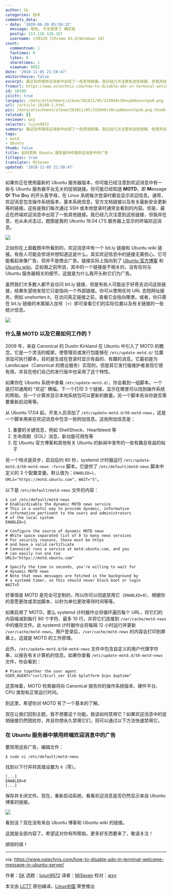 ```yaml
---
author: Sk
categories: 技术
comments_data:
- date: '2020-06-30 05:59:32'
  message: 哈哈, 今天登录了 确实有
  postip: 113.116.126.167
  username: 小鸣520 [Chrome 83.0|Windows 10]
count:
  commentnum: 1
  favtimes: 0
  likes: 0
  sharetimes: 1
  viewnum: 8052
date: '2018-11-05 21:50:47'
editorchoice: false
excerpt: 最近在终端欢迎消息中出现了一些其他链接。我已经几次注意到这些链接，但我并在意，也从未点击过。
fromurl: https://www.ostechnix.com/how-to-disable-ads-in-terminal-welcome-message-in-ubuntu-server/
id: 10199
islctt: true
largepic: /data/attachment/album/201811/05/215049ct0ncp60oxnvtpo0.png
url: /article-10199-1.html
pic: /data/attachment/album/201811/05/215049ct0ncp60oxnvtpo0.png.thumb.jpg
related: []
reviewer: wxy
selector: lujun9972
summary: 最近在终端欢迎消息中出现了一些其他链接。我已经几次注意到这些链接，但我并在意，也从未点击过。
tags:
- motd
- Ubuntu
thumb: false
title: 如何禁用 Ubuntu 服务器中终端欢迎消息中的广告
titlepic: true
translator: MjSeven
updated: '2018-11-05 21:50:47'
---
```


如果你正在使用最新的 Ubuntu 服务器版本，你可能已经注意到欢迎消息中有一些与 Ubuntu 服务器平台无关的促销链接。你可能已经知道 **MOTD**，即 **M**essage **O**f **T**he **D**ay 的开头首字母，在 Linux 系统每次登录时都会显示欢迎信息。通常，欢迎消息包含操作系统版本，基本系统信息，官方文档链接以及有关最新安全更新等的链接。这些是我们每次通过 SSH 或本地登录时通常会看到的内容。但是，最近在终端欢迎消息中出现了一些其他链接。我已经几次注意到这些链接，但我并在意，也从未点击过。题图是我的 Ubuntu 18.04 LTS 服务器上显示的终端欢迎消息。


![](/data/attachment/album/201811/05/215049ct0ncp60oxnvtpo0.png)


正如你在上面截图中所看到的，欢迎消息中有一个 bit.ly 链接和 Ubuntu wiki 链接。有些人可能会惊讶并想知道这是什么。其实欢迎信息中的链接无需担心。它可能看起来像广告，但并不是商业广告。链接实际上指向到了 [Ubuntu 官方博客](https://blog.ubuntu.com/) 和 [Ubuntu wiki](https://wiki.ubuntu.com/)。正如我之前所说，其中的一个链接是不相关的，没有任何与 Ubuntu 服务器相关的细节，这就是为什么我开头称它们为广告。


虽然我们大多数人都不会访问 bit.ly 链接，但是有些人可能出于好奇去访问这些链接，结果失望地发现它只是指向一个外部链接。你可以使用任何 URL 去短网址服务，例如 unshorten.it，在访问真正链接之前，查看它会指向哪里。或者，你只需在 bit.ly 链接的末尾输入加号（`+`）即可查看它们的实际位置以及有关链接的一些统计信息。


![](/data/attachment/album/201811/05/215050l2p24gd4bqg6qd91.png)


### 什么是 MOTD 以及它是如何工作的？


2009 年，来自 Canonical 的 Dustin Kirkland 在 Ubuntu 中引入了 MOTD 的概念。它是一个灵活的框架，使管理员或发行包能够在 `/etc/update-motd.d/` 位置添加可执行脚本，目的是生成在登录时显示有益的、有趣的消息。它最初是为 Landscape（Canonical 的商业服务）实现的，但是其它发行版维护者发现它很有用，并且在他们自己的发行版中也采用了这个特性。


如果你在 Ubuntu 系统中查看 `/etc/update-motd.d/`，你会看到一组脚本。一个是打印通用的 “欢迎” 横幅。下一个打印 3 个链接，显示在哪里可以找到操作系统的帮助。另一个计算并显示本地系统包可以更新的数量。另一个脚本告诉你是否需要重新启动等等。


从 Ubuntu 17.04 起，开发人员添加了 `/etc/update-motd.d/50-motd-news`，这是一个脚本用来在欢迎消息中包含一些附加信息。这些附加信息是：


1. 重要的关键信息，例如 ShellShock、Heartbleed 等
2. 生命周期（EOL）消息，新功能可用性等
3. 在 Ubuntu 官方博客和其他有关 Ubuntu 的新闻中发布的一些有趣且有益的帖子


另一个特点是异步，启动后约 60 秒，systemd 计时器运行 `/etc/update-motd.d/50-motd-news –force` 脚本。它提供了 `/etc/default/motd-news` 脚本中定义的 3 个配置变量。默认值为：`ENABLED=1, URLS="https://motd.ubuntu.com", WAIT="5"`。


以下是 `/etc/default/motd-news` 文件的内容：



```
$ cat /etc/default/motd-news
# Enable/disable the dynamic MOTD news service
# This is a useful way to provide dynamic, informative
# information pertinent to the users and administrators
# of the local system
ENABLED=1

# Configure the source of dynamic MOTD news
# White space separated list of 0 to many news services
# For security reasons, these must be https
# and have a valid certificate
# Canonical runs a service at motd.ubuntu.com, and you
# can easily run one too
URLS="https://motd.ubuntu.com"

# Specify the time in seconds, you're willing to wait for
# dynamic MOTD news
# Note that news messages are fetched in the background by
# a systemd timer, so this should never block boot or login
WAIT=5
```

好事情是 MOTD 是完全可定制的，所以你可以彻底禁用它（`ENABLED=0`）、根据你的意愿更改或添加脚本、以秒为单位更改等待时间等等。


如果启用了 MOTD，那么 systemd 计时器作业将循环遍历每个 URL，将它们的内容缩减到每行 80 个字符、最多 10 行，并将它们连接到 `/var/cache/motd-news` 中的缓存文件。此 systemd 计时器作业将每隔 12 小时运行并更新 `/var/cache/motd-news`。用户登录后，`/var/cache/motd-news` 的内容会打印到屏幕上。这就是 MOTD 的工作原理。


此外，`/etc/update-motd.d/50-motd-news` 文件中包含自定义的用户代理字符串，以报告有关计算机的信息。如果你查看 `/etc/update-motd.d/50-motd-news` 文件，你会看到：



```
# Piece together the user agent
USER_AGENT="curl/$curl_ver $lsb $platform $cpu $uptime"
```

这意味着，MOTD 检索器将向 Canonical 报告你的操作系统版本、硬件平台、CPU 类型和正常运行时间。


到这里，希望你对 MOTD 有了一个基本的了解。


现在让我们回到主题，我不想要这个功能。我该如何禁用它？如果欢迎消息中的促销链接仍然困扰你，并且你想永久禁用它们，则可以通过以下方法快速禁用它。


### 在 Ubuntu 服务器中禁用终端欢迎消息中的广告


要禁用这些广告，编辑文件：



```
$ sudo vi /etc/default/motd-news
```

找到以下行并将其值设置为 `0`（零）。



```
[...]
ENABLED=0
[...]
```

保存并关闭文件。现在，重新启动系统，看看欢迎消息是否仍然显示来自 Ubuntu 博客的链接。


![](/data/attachment/album/201811/05/215051b8a4hh575sp1aa97.png)


看到没？现在没有来自 Ubuntu 博客和 Ubuntu wiki 的链接。


这就是全部内容了。希望这对你有所帮助。更多好东西要来了，敬请关注！


顺祝时祺！




---


via: <https://www.ostechnix.com/how-to-disable-ads-in-terminal-welcome-message-in-ubuntu-server/>


作者：[SK](https://www.ostechnix.com/author/sk/) 选题：[lujun9972](https://github.com/lujun9972) 译者：[MjSeven](https://github.com/MjSeven) 校对：[wxy](https://github.com/wxy)


本文由 [LCTT](https://github.com/LCTT/TranslateProject) 原创编译，[Linux中国](https://linux.cn/) 荣誉推出